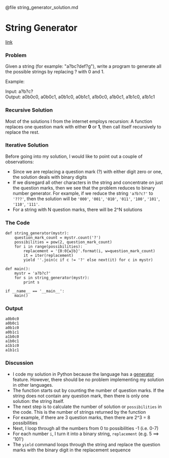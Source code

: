 @file string_generator_solution.md

# String Generator

[link][1]

### Problem

Given a string (for example: "a?bc?def?g"), write a program to generate
all the possible strings by replacing ? with 0 and 1. 

Example:

Input: a?b?c?  
Output: a0b0c0, a0b0c1, a0b1c0, a0b1c1, a1b0c0, a1b0c1, a1b1c0, a1b1c1  

### Recursive Solution

Most of the solutions I from the internet employs recursion: A function replaces one question mark with either **0** or **1**, then call itself recursively to replace the rest.

### Iterative Solution

Before going into my solution, I would like to point out a couple of observations:

- Since we are replacing a question mark (?) with either digit zero or one, the solution deals with binary digits
- If we disregard all other characters in the string and concentrate on just the question marks, then we see that the problem reduces to binary number generator. For example, if we reduce the string `'a?b?c?'` to `'???'`, then the solution will be `'000'`, `'001'`, `'010'`, `'011'`, `'100'`, `'101'`, `'110'`, `'111'`.
- For a string with N question marks, there will be 2^N solutions

### The Code

	def string_generator(mystr):
	    question_mark_count = mystr.count('?')
	    possibilities = pow(2, question_mark_count)
	    for i in range(possibilities):
	        replacement = '{0:0{w}b}'.format(i, w=question_mark_count)
	        it = iter(replacement)
	        yield ''.join(c if c != '?' else next(it) for c in mystr)
	
	def main():
	    mystr = 'a?b?c?'
	    for s in string_generator(mystr):
	        print s
	
	if __name__ == '__main__':
	    main()

### Output

	a0b0c0
	a0b0c1
	a0b1c0
	a0b1c1
	a1b0c0
	a1b0c1
	a1b1c0
	a1b1c1

### Discussion

- I code my solution in Python because the language has a [generator][2] feature. However, there should be no problem implementing my solution in other languages.
- The function starts out by counting the number of question marks. If the string does not contain any question mark, then there is only one solution: the string itself.
- The next step is to calculate the number of solution or `possibilities` in the code. This is the number of strings returned by the function
- For example, if there are 3 question marks, then there are 2^3 = 8 possibilities
- Next, I loop through all the numbers from 0 to possibilities -1 (i.e. 0-7)
- For each number `i`, I turn it into a binary string, `replacement` (e.g. 5 ==> '101')
- The `yield` command loops through the string and replace the question marks with the binary digit in the replacement sequence


[1]: http://www.careercup.com/question?id=5192571630387200
[2]: https://wiki.python.org/moin/Generators



